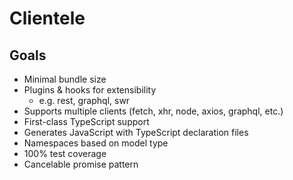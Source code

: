 # Clientele

## Goals

- Minimal bundle size
- Plugins & hooks for extensibility
  - e.g. rest, graphql, swr
- Supports multiple clients (fetch, xhr, node, axios, graphql, etc.)
- First-class TypeScript support
- Generates JavaScript with TypeScript declaration files
- Namespaces based on model type
- 100% test coverage
- Cancelable promise pattern

